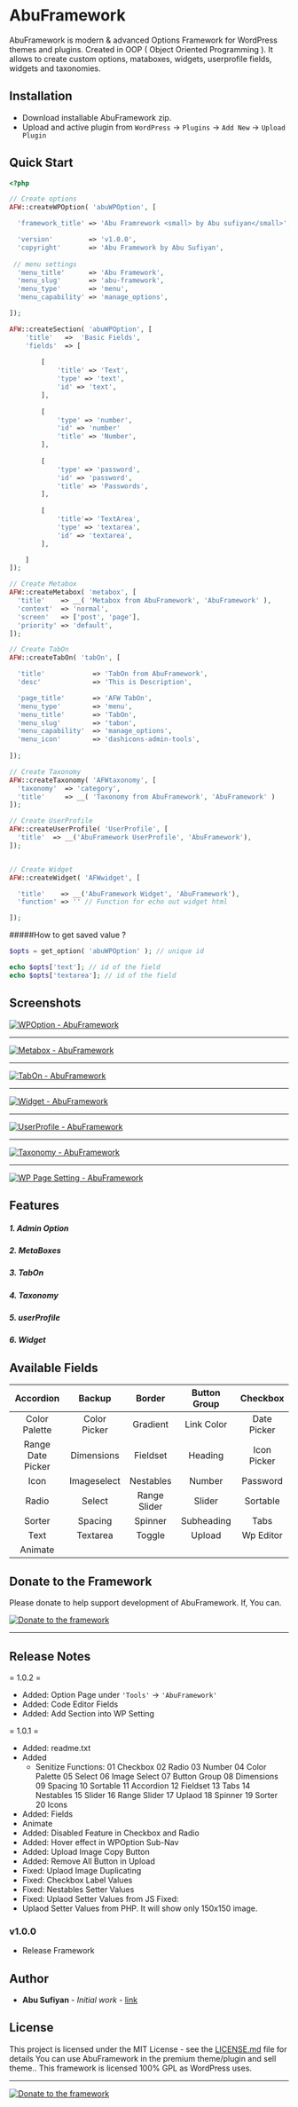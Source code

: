 
# AbuFramework

AbuFramework is modern & advanced Options Framework for WordPress themes and plugins. Created in OOP ( Object Oriented Programming ). It allows to create custom options, mataboxes,  widgets, userprofile fields, widgets and taxonomies.

## Installation
* Download installable AbuFramework zip.
* Upload and active plugin from 
	`WordPress` → `Plugins` → `Add New` → `Upload Plugin`

## Quick Start
```php
<?php

// Create options
AFW::createWPOption( 'abuWPOption', [

  'framework_title' => 'Abu Framrework <small> by Abu sufiyan</small>',

  'version'         => 'v1.0.0',
  'copyright'       => 'Abu Framework by Abu Sufiyan',
  
 // menu settings
  'menu_title'      => 'Abu Framework',
  'menu_slug'       => 'abu-framework',
  'menu_type'       => 'menu',
  'menu_capability' => 'manage_options',

]);

AFW::createSection( 'abuWPOption', [
    'title'   =>  'Basic Fields', 
    'fields'  => [
	
		[ 
			'title' => 'Text',
			'type' => 'text',
			'id' => 'text',
		],
		
		[ 
			'type' => 'number',
			'id' => 'number'
			'title' => 'Number', 
		],
		
		[ 
			'type' => 'password',
			'id' => 'password', 
			'title' => 'Passwords',
		],
		
		[ 
			'title'=> 'TextArea',
			'type' => 'textarea', 
			'id' => 'textarea',
		],

    ]
]);

// Create Metabox
AFW::createMetabox( 'metabox', [
  'title'    => __( 'Metabox from AbuFramework', 'AbuFramework' ),
  'context'  => 'normal',
  'screen'   => ['post', 'page'],
  'priority' => 'default',
]);

// Create TabOn
AFW::createTabOn( 'tabOn', [

  'title'            => 'TabOn from AbuFramework',
  'desc'             => 'This is Description',

  'page_title'       => 'AFW TabOn',
  'menu_type'        => 'menu',
  'menu_title'       => 'TabOn',
  'menu_slug'        => 'tabon',
  'menu_capability'  => 'manage_options',
  'menu_icon'        => 'dashicons-admin-tools',
  
]);

// Create Taxonomy
AFW::createTaxonomy( 'AFWtaxonomy', [
  'taxonomy'  => 'category',
  'title'     => __( 'Taxonomy from AbuFramework', 'AbuFramework' )
]);

// Create UserProfile
AFW::createUserProfile( 'UserProfile', [
  'title'  => __('AbuFramework UserProfile', 'AbuFramework'),
]);


// Create Widget
AFW::createWidget( 'AFWwidget', [

  'title'    => __('AbuFramework Widget', 'AbuFramework'),
  'function' => '' // Function for echo out widget html

]);

```

#####How to get saved value ?
```php
$opts = get_option( 'abuWPOption' ); // unique id

echo $opts['text']; // id of the field
echo $opts['textarea']; // id of the field
```
##  Screenshots ##

[![WPOption - AbuFramework](https://i.ibb.co/LzfXLs2/WPOption-Abu-Framework.png "WPOption - AbuFramework")](https://ibb.co/1fxtD4w "WPOption - AbuFramework")

------------

[![Metabox - AbuFramework](https://i.ibb.co/4NtWRmV/Metabox-Abu-Framework.png "Metabox - AbuFramework")](https://ibb.co/h89sF7m "Metabox - AbuFramework")

------------

[![TabOn - AbuFramework](https://i.ibb.co/b1MfbtY/Tab-On-Abu-Framework.png "TabOn - AbuFramework")](https://ibb.co/TcxCWyJ "TabOn - AbuFramework")

------------

[![Widget - AbuFramework](https://i.ibb.co/z4S3HBd/Widgets-Abu-Framework.png "Widget - AbuFramework")](https://ibb.co/vjJNvT9 "Widget - AbuFramework")

------------

[![UserProfile - AbuFramework](https://i.ibb.co/0JBPHwv/User-Profile-Abu-Framework.png "UserProfile - AbuFramework")](https://ibb.co/MN8qFXQ "UserProfile - AbuFramework")

------------

[![Taxonomy - AbuFramework](https://i.ibb.co/hWYnj1n/Taxonomy-Abu-Framework.png "Taxonomy - AbuFramework")](https://ibb.co/Snf1871 "Taxonomy - AbuFramework")

------------

[![WP Page Setting - AbuFramework](https://i.ibb.co/Z8L1L0R/WP-Page-Abu-Framework.png "WP Page Setting - AbuFramework")](https://ibb.co/C71s1fp "WP Page Setting - AbuFramework")


## Features ##

##### 1.  Admin Option
##### 2.  MetaBoxes
##### 3. TabOn
##### 4. Taxonomy
##### 5. userProfile
##### 6. Widget

## Available Fields
| Accordion | Backup | Border | Button Group | Checkbox |
| :------------: | :------------: | :------------: | :------------: | :------------: |
| Color Palette | Color Picker | Gradient | Link Color | Date Picker |
| Range Date Picker | Dimensions | Fieldset | Heading | Icon Picker |
| Icon | Imageselect | Nestables | Number | Password |
| Radio | Select | Range Slider | Slider | Sortable |
| Sorter | Spacing | Spinner | Subheading | Tabs |
| Text | Textarea | Toggle | Upload | Wp Editor |
| Animate

## Donate to the Framework

Please donate to help support development of AbuFramework. If, You can.

[![Donate to the framework](https://www.paypalobjects.com/en_GB/i/btn/btn_donate_SM.gif "Donate to the framework")](https://www.paypal.me/yourabusufiyan)

------------



## Release Notes
= 1.0.2 =
- Added: Option Page under `'Tools'` -> `'AbuFramework'`
- Added: Code Editor Fields
- Added: Add Section into WP Setting

= 1.0.1 =
- Added: readme.txt
- Added
  - Senitize Functions:
    01 Checkbox
    02 Radio
    03 Number
    04 Color Palette
    05 Select
    06 Image Select
    07 Button Group
    08 Dimensions
    09 Spacing
    10 Sortable
    11 Accordion
    12 Fieldset
    13 Tabs
    14 Nestables
    15 Slider
    16 Range Slider
    17 Uplaod
    18 Spinner
    19 Sorter
    20 Icons
- Added: Fields
- Animate
- Added: Disabled Feature in Checkbox and Radio
- Added: Hover effect in WPOption Sub-Nav
- Added: Upload Image Copy Button 
- Added: Remove All Button in Upload
- Fixed: Uplaod Image Duplicating 
- Fixed: Checkbox Label Values   
- Fixed: Nestables Setter Values 
- Fixed: Uplaod Setter Values from JS Fixed:
- Uplaod Setter Values from PHP. It will show only 150x150 image.

###  v1.0.0 
- Release Framework

## Author

* **Abu Sufiyan** - *Initial work* - [link](http://www.abusufiyan.com/?ref=git_afw)


## License

This project is licensed under the MIT License - see the [LICENSE.md](LICENSE.md) file for details
You can use AbuFramework in the premium theme/plugin and sell theme.. This framework is licensed 100% GPL as WordPress uses.

---

[![Donate to the framework](https://www.paypalobjects.com/en_GB/i/btn/btn_donate_SM.gif "Donate to the framework")](https://www.paypal.me/yourabusufiyan)

